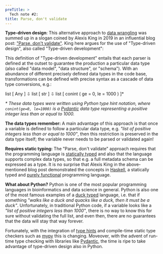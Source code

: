 ```yaml
---
preTitle: >
  Tech note #2:
title: Parse, don't validate
---
```


**Type-driven design**: This alternative approach to
[data wrangling](https://en.wikipedia.org/wiki/Data_wrangling) was summed up in a slogan coined by
Alexis King in 2019 in an influential blog post:
["Parse, don't validate"](https://lexi-lambda.github.io/blog/2019/11/05/parse-don-t-validate/). King
here argues for the use of "Type-driven design", also called "Type-driven development":

<ui-quote-text
:quote='"Type-driven development is a style of programming in which we write types first and use those types to guide the definition of functions."'
:citation='"Brady E. [Type-driven development with Idris.](https://livebook.manning.com/book/type-driven-development-with-idris/chapter-1/27). Simon and Schuster, 2017"'
no-text-color> </ui-quote-text>

This definition of "Type-driven development" entails that each parser is defined at the outset to
guarantee the production a particular data type (also called "data model", "data structure", or
"schema"). With an abundance of different precisely defined data types in the code base,
transformations can be defined with precise syntax as a cascade of data type conversions, e.g.:

<p class="pseudocode">list [ Any ]
⇩
list [ str ]
⇩
list [ conint ( ge = 0, le = 1000 ) ]*
</p>

_\* These data types were written using Python type hint notation, where `conint(ge=0, le=1000)` is
a [Pydantic](https://pydantic-docs.helpmanual.io/) data type representing a positive integer less
than or equal to 1000._

**The data types remember:** A main advantage of this approach is that once a variable is defined to
follow a particular data type, e.g. _"list of positive integers less than or equal to 1000"_, then
this restriction is preserved in the data type itself; the variable never needs to be parsed or
validated again!

**Requires static typing:** The "Parse, don't validate" approach requires that the programming
language is [statically typed](https://en.wikipedia.org/wiki/Type_system#STATIC) and also that the
language supports complex data types, so that e.g. a full metadata schema can be expressed as a
type. It is no surprise that Alexis King in the above-mentioned blog post demonstrated the concepts
in [Haskell](https://www.haskell.org/), a statically typed and
[purely functional](https://en.wikipedia.org/wiki/Purely_functional_programming) programming
language.

**What about Python?** Python is one of the most popular programming languages in bioinformatics and
data science in general. Python is also one of the most famous examples of a
[duck typed](https://en.wikipedia.org/wiki/Duck_typing) language, i.e. that if something _"walks
like a duck and quacks like a duck, then it must be a duck"_. Unfortunately, in traditional Python
code, if a variable looks like a _"list of positive integers less than 1000"_, there is no way to
know this for sure without validating the full list, and even then, there are no guarantees that the
data will stay that way forever.

Fortunately, with the integration of [type hints](https://peps.python.org/pep-0484/) and
compile-time static type checkers such as [mypy](http://mypy-lang.org/) this is changing. Moveover,
with the advent of run-time type checking with libraries like
[Pydantic](https://pydantic-docs.helpmanual.io/), the time is ripe to take advantage of type-driven
design also in Python.
